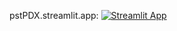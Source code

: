 pstPDX.streamlit.app: [![Streamlit App](https://static.streamlit.io/badges/streamlit_badge_black_white.svg)](https://pstPDX.streamlit.app) 
